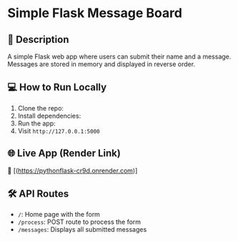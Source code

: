 # Simple Flask Message Board

## 📖 Description
A simple Flask web app where users can submit their name and a message. Messages are stored in memory and displayed in reverse order.

## 💻 How to Run Locally
1. Clone the repo:
2. Install dependencies:
3. Run the app:
4. Visit `http://127.0.0.1:5000`

## 🌐 Live App (Render Link)
🔗 [(https://pythonflask-cr9d.onrender.com)]

## 🛠 API Routes
- `/`: Home page with the form
- `/process`: POST route to process the form
- `/messages`: Displays all submitted messages
